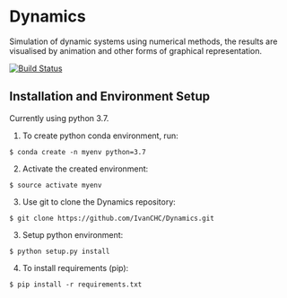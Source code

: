 # **Dynamics**
Simulation of dynamic systems using numerical methods, the results are visualised by animation and other forms of graphical representation.

[![Build Status](https://travis-ci.com/IvanCHC/Dynamics.svg?branch=develop)](https://travis-ci.com/IvanCHC/Dynamics)

## **Installation and Environment Setup**
Currently using python 3.7.

1. To create python conda environment, run:
```
$ conda create -n myenv python=3.7
```

2. Activate the created environment:
```
$ source activate myenv
```

3. Use git to clone the Dynamics repository:
```
$ git clone https://github.com/IvanCHC/Dynamics.git
```

3. Setup python environment:
```
$ python setup.py install
```

4. To install requirements (pip):
```
$ pip install -r requirements.txt
```